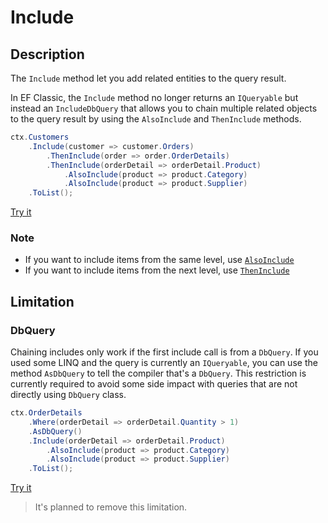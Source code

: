 # Include

## Description
The `Include` method let you add related entities to the query result.

In EF Classic, the `Include` method no longer returns an `IQueryable` but instead an `IncludeDbQuery` that allows you to chain multiple related objects to the query result by using the `AlsoInclude` and `ThenInclude` methods.

```csharp
ctx.Customers
	.Include(customer => customer.Orders)
		.ThenInclude(order => order.OrderDetails)
		.ThenInclude(orderDetail => orderDetail.Product)
			.AlsoInclude(product => product.Category)
			.AlsoInclude(product => product.Supplier)
	.ToList();
```
[Try it](https://dotnetfiddle.net/MkpoSo)

### Note
- If you want to include items from the same level, use [`AlsoInclude`](also-include.md)
- If you want to include items from the next level, use [`ThenInclude`](then-include.md)

## Limitation

### DbQuery
Chaining includes only work if the first include call is from a `DbQuery`. If you used some LINQ and the query is currently an `IQueryable`, you can use the method `AsDbQuery` to tell the compiler that's a `DbQuery`.
This restriction is currently required to avoid some side impact with queries that are not directly using `DbQuery` class.

```csharp
ctx.OrderDetails
	.Where(orderDetail => orderDetail.Quantity > 1)
	.AsDbQuery()
	.Include(orderDetail => orderDetail.Product)
		.AlsoInclude(product => product.Category)
		.AlsoInclude(product => product.Supplier)
	.ToList();
```
[Try it](https://dotnetfiddle.net/2XJrc5)

> It's planned to remove this limitation.

